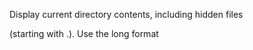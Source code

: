 Display current directory contents, including hidden files

 (starting with .). Use the long format
